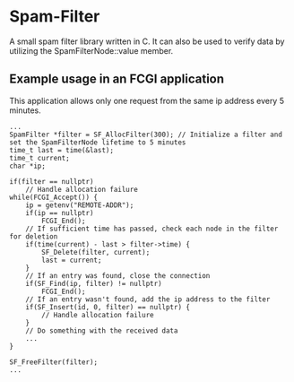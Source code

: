 # Spam-Filter
A small spam filter library written in C. It can also be used to verify data by utilizing the SpamFilterNode::value member.

## Example usage in an FCGI application
This application allows only one request from the same ip address every 5 minutes.
```
...
SpamFilter *filter = SF_AllocFilter(300); // Initialize a filter and set the SpamFilterNode lifetime to 5 minutes
time_t last = time(&last);
time_t current;
char *ip;

if(filter == nullptr)
    // Handle allocation failure
while(FCGI_Accept()) {
    ip = getenv("REMOTE-ADDR");
    if(ip == nullptr)
        FCGI_End();
    // If sufficient time has passed, check each node in the filter for deletion
    if(time(current) - last > filter->time) {
        SF_Delete(filter, current);
        last = current;
    }
    // If an entry was found, close the connection
    if(SF_Find(ip, filter) != nullptr)
        FCGI_End();
    // If an entry wasn't found, add the ip address to the filter
    if(SF_Insert(id, 0, filter) == nullptr) {
        // Handle allocation failure
    }
    // Do something with the received data
    ...
}

SF_FreeFilter(filter);
...
```
